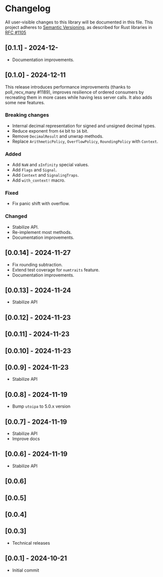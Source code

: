 # Changelog

All user-visible changes to this library will be documented in this file.
This project adheres to [Semantic Versioning](http://semver.org/), as described
for Rust libraries in [RFC #1105](https://github.com/rust-lang/rfcs/blob/master/text/1105-api-evolution.md)

## [0.1.1] - 2024-12-

* Documentation improvements.

## [0.1.0] - 2024-12-11

This release introduces performance improvements (thanks to poll_recv_many #1189), improves resilience of
ordered consumers by recreating them in more cases while having less server calls. It also adds some new features.

### Breaking changes

* Internal decimal representation for signed and unsigned decimal types.
* Reduce exponent from `64` bit to `16` bit.
* Remove `DecimalResult` and unwrap methods.
* Replace `ArithmeticPolicy`, `OverflowPolicy`, `RoundingPolicy` with `Context`.

### Added

* Add `NaN` and `±Infinity` special values.
* Add `Flags` and `Signal`.
* Add `Context` and `SignalingTraps`.
* Add `with_context!` macro.

### Fixed

* Fix panic shift with overflow.

### Changed

* Stabilize API.
* Re-implement most methods.
* Documentation improvements.

## [0.0.14] - 2024-11-27

* Fix rounding subtraction.
* Extend test coverage for `numtraits` feature.
* Documentation improvements.

## [0.0.13] - 2024-11-24

* Stabilize API

## [0.0.12] - 2024-11-23

## [0.0.11] - 2024-11-23

## [0.0.10] - 2024-11-23

## [0.0.9] - 2024-11-23

* Stabilize API

## [0.0.8] - 2024-11-19

* Bump `utoipa` to 5.0.x version

## [0.0.7] - 2024-11-19

* Stabilize API
* Improve docs

## [0.0.6] - 2024-11-19

* Stabilize API

## [0.0.6]

## [0.0.5]

## [0.0.4]

## [0.0.3]

* Technical releases

## [0.0.1] - 2024-10-21

* Initial commit